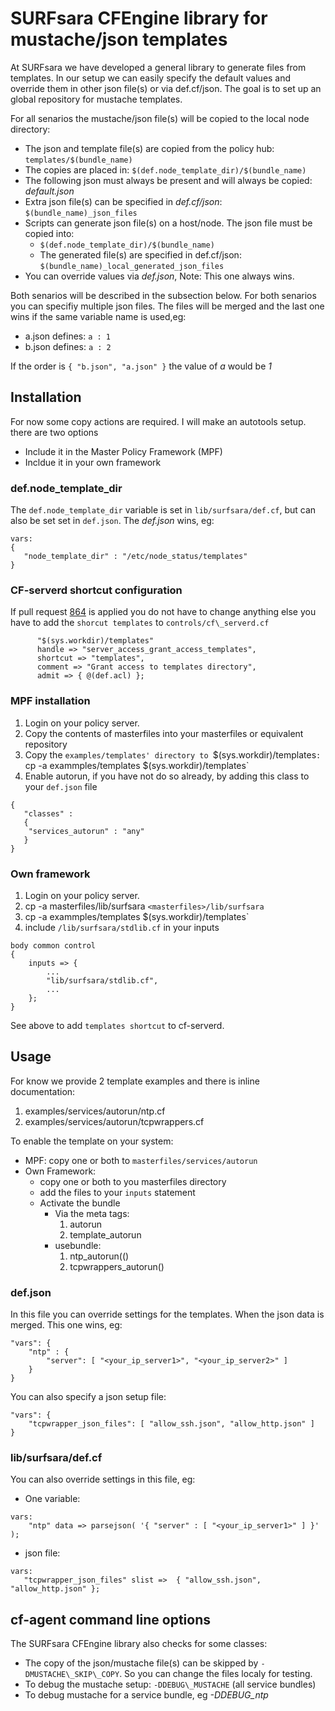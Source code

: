 # SURFsara CFEngine library for mustache/json templates 

At SURFsara we have developed a general library to generate files from templates. In our setup we can easily
specify the default values and override them in other json file(s) or via def.cf/json. The goal is to set
up an global  repository for mustache templates.

For all senarios the mustache/json file(s) will be copied to the local node directory:
 * The json and template file(s) are copied from the policy hub: `templates/$(bundle_name)`
 * The copies are placed in: `$(def.node_template_dir)/$(bundle_name)`
 * The following json must always be present and will always be copied: *default.json*
 * Extra json file(s) can be specified in *def.cf/json*: `$(bundle_name)_json_files` 
 * Scripts can generate json file(s) on a host/node. The json file must be copied into: 
    * `$(def.node_template_dir)/$(bundle_name)`
    * The generated file(s) are specified in def.cf/json: `$(bundle_name)_local_generated_json_files`
 * You can override values via *def.json*, Note: This one always wins.

Both senarios will be described in the subsection below. For both senarios you can specifiy multiple 
json files. The files will be merged and the last one wins if the same variable name is used,eg:  
 * a.json defines: `a : 1`
 * b.json defines: `a : 2`

If the order is `{ "b.json", "a.json" }` the value of *a* would be *1*

## Installation 

For now some copy actions are required. I will make an autotools setup. there are two options
 * Include it in the Master Policy Framework (MPF)
 * Incldue it in your own framework


### def.node\_template\_dir
 
The  `def.node_template_dir` variable is set in `lib/surfsara/def.cf`, but can also be set
set in `def.json`. The *def.json* wins, eg:
```
vars:
{
   "node_template_dir" : "/etc/node_status/templates"
}
```

### CF-serverd shortcut configuration

If pull request [864](https://github.com/cfengine/masterfiles/pull/864) is applied you do not have to
change anything else you have to add the `shorcut templates` to `controls/cf\_serverd.cf`
```
      "$(sys.workdir)/templates"
      handle => "server_access_grant_access_templates",
      shortcut => "templates",
      comment => "Grant access to templates directory",
      admit => { @(def.acl) };
```

### MPF installation

1. Login on your policy server.
1. Copy the contents of masterfiles into your masterfiles or equivalent repository
1. Copy the `examples/templates' directory to `$(sys.workdir)/templates`: `cp -a exammples/templates $(sys.workdir)/templates`
1. Enable autorun, if you have not do so already, by adding this class to your ```def.json``` file
```
{
   "classes" :
   {
    "services_autorun" : "any"
   }
}
```

### Own framework

1. Login on your policy server.
1. cp -a masterfiles/lib/surfsara `<masterfiles>/lib/surfsara`
1. cp -a exammples/templates $(sys.workdir)/templates`
1. include `/lib/surfsara/stdlib.cf` in your inputs
```
body common control
{
    inputs => {
        ...
        "lib/surfsara/stdlib.cf",
        ...
    };
}
```
See above to add `templates shortcut` to cf-serverd.

## Usage

For know we provide 2 template examples and there is inline documentation:
 1. examples/services/autorun/ntp.cf
 1. examples/services/autorun/tcpwrappers.cf

To enable the template on your system:
 * MPF: copy one or both to `masterfiles/services/autorun`
 * Own Framework:
   * copy one or both to you masterfiles directory
   * add the files to your `inputs` statement
   * Activate the bundle
     * Via the meta tags:
        1. autorun
        1. template_autorun
     * usebundle:
        1. ntp_autorun(()
        1. tcpwrappers_autorun()

### def.json

In this file you can override settings for the templates. When the json data is merged. This one wins, eg:
```
"vars": {
    "ntp" : {
        "server": [ "<your_ip_server1>", "<your_ip_server2>" ]
    }
}
```

You can also specify a json setup file:
```
"vars": {
    "tcpwrapper_json_files": [ "allow_ssh.json", "allow_http.json" ]
}
```

### lib/surfsara/def.cf


You can also override settings in this file, eg:
 * One variable:
```
vars:
    "ntp" data => parsejson( '{ "server" : [ "<your_ip_server1>" ] }' );
```
 * json file:
 ```
 vars:
    "tcpwrapper_json_files" slist =>  { "allow_ssh.json", "allow_http.json" };
 ```


## cf-agent command line options

The SURFsara CFEngine library also checks for some classes:
 * The copy of the json/mustache file(s) can be skipped by `-DMUSTACHE\_SKIP\_COPY`. So you can change the 
   files localy for testing.
 * To debug the mustache setup: `-DDEBUG\_MUSTACHE` (all service bundles)
 * To debug mustache for a service bundle, eg *-DDEBUG_ntp*

